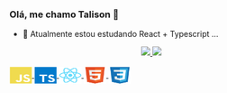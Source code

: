 ### Olá, me chamo Talison 👋

- 🌱 Atualmente estou estudando React + Typescript ...

<div align="center">
  <a href="https://github.com/Soncosta-sys">
  <img height="180em" src="https://github-readme-stats.vercel.app/api?username=Soncosta-sys&show_icons=true&theme=dracula&include_all_commits=true&count_private=true"/>
  <img height="180em" src="https://github-readme-stats.vercel.app/api/top-langs/?username=Soncosta-sys&layout=compact&langs_count=7&theme=dracula"/>
</div>
  
  <div style="display: inline_block"><br>
  <img align="center" alt="Talison-Js" height="30" width="40" src="https://raw.githubusercontent.com/devicons/devicon/master/icons/javascript/javascript-plain.svg">
  <img align="center" alt="Talison-Ts" height="30" width="40" src="https://raw.githubusercontent.com/devicons/devicon/master/icons/typescript/typescript-plain.svg">
  <img align="center" alt="Talison-React" height="30" width="40" src="https://raw.githubusercontent.com/devicons/devicon/master/icons/react/react-original.svg">
  <img align="center" alt="Talison-HTML" height="30" width="40" src="https://raw.githubusercontent.com/devicons/devicon/master/icons/html5/html5-original.svg">
  <img align="center" alt="Talison-CSS" height="30" width="40" src="https://raw.githubusercontent.com/devicons/devicon/master/icons/css3/css3-original.svg">
  
</div>
